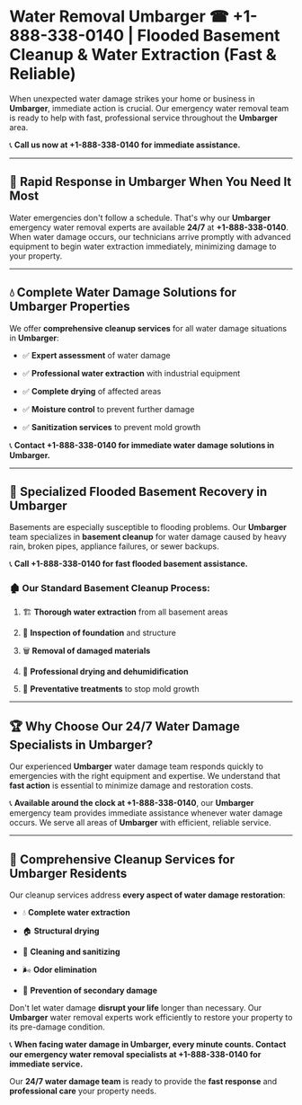 # Water Removal Umbarger ☎ +1-888-338-0140 | Flooded Basement Cleanup & Water Extraction (Fast & Reliable)

When unexpected water damage strikes your home or business in **Umbarger**, immediate action is crucial. Our emergency water removal team is ready to help with fast, professional service throughout the **Umbarger** area. 

📞 **Call us now at +1-888-338-0140 for immediate assistance.**
---
## 🚀 Rapid Response in Umbarger When You Need It Most
Water emergencies don't follow a schedule. That's why our **Umbarger** emergency water removal experts are available **24/7** at **+1-888-338-0140**. When water damage occurs, our technicians arrive promptly with advanced equipment to begin water extraction immediately, minimizing damage to your property.
---
## 💧 Complete Water Damage Solutions for Umbarger Properties
We offer **comprehensive cleanup services** for all water damage situations in **Umbarger**:
- ✅ **Expert assessment** of water damage  
- ✅ **Professional water extraction** with industrial equipment  
- ✅ **Complete drying** of affected areas  
- ✅ **Moisture control** to prevent further damage  
- ✅ **Sanitization services** to prevent mold growth  
📞 **Contact +1-888-338-0140 for immediate water damage solutions in Umbarger.**
---
## 🌊 Specialized Flooded Basement Recovery in Umbarger
Basements are especially susceptible to flooding problems. Our **Umbarger** team specializes in **basement cleanup** for water damage caused by heavy rain, broken pipes, appliance failures, or sewer backups. 
📞 **Call +1-888-338-0140 for fast flooded basement assistance.**
### 🏚️ Our Standard Basement Cleanup Process:
1. 🏗️ **Thorough water extraction** from all basement areas  
2. 🔎 **Inspection of foundation** and structure  
3. 🗑️ **Removal of damaged materials**  
4. 💨 **Professional drying and dehumidification**  
5. 🚫 **Preventative treatments** to stop mold growth  
---
## 🏆 Why Choose Our 24/7 Water Damage Specialists in Umbarger?
Our experienced **Umbarger** water damage team responds quickly to emergencies with the right equipment and expertise. We understand that **fast action** is essential to minimize damage and restoration costs.
📞 **Available around the clock at +1-888-338-0140**, our **Umbarger** emergency team provides immediate assistance whenever water damage occurs. We serve all areas of **Umbarger** with efficient, reliable service.
---
## 🧹 Comprehensive Cleanup Services for Umbarger Residents
Our cleanup services address **every aspect of water damage restoration**:
- 💧 **Complete water extraction**  
- 🏠 **Structural drying**  
- 🧼 **Cleaning and sanitizing**  
- 🌬️ **Odor elimination**  
- 🚫 **Prevention of secondary damage**  
Don't let water damage **disrupt your life** longer than necessary. Our **Umbarger** water removal experts work efficiently to restore your property to its pre-damage condition.
📞 **When facing water damage in Umbarger, every minute counts. Contact our emergency water removal specialists at +1-888-338-0140 for immediate service.**
Our **24/7 water damage team** is ready to provide the **fast response** and **professional care** your property needs.
